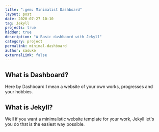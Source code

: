 ```yaml
---
title: ":gem: Minimalist Dashboard"
layout: post
date: 2020-07-27 10:10
tag: Jekyll
projects: true
hidden: true
description: "A Basic dashbaord with Jekyll"
category: project
permalink: minimal-dashboard
author: sasuke
externalLink: false
---
```


## What is Dashboard?

Here by Dashboard I mean a website of your own works, progresses and your hobbies.

## What is Jekyll?

Well if you want a minimalistic website template for your work, Jekyll let's you do that
is the easiest way possible.
